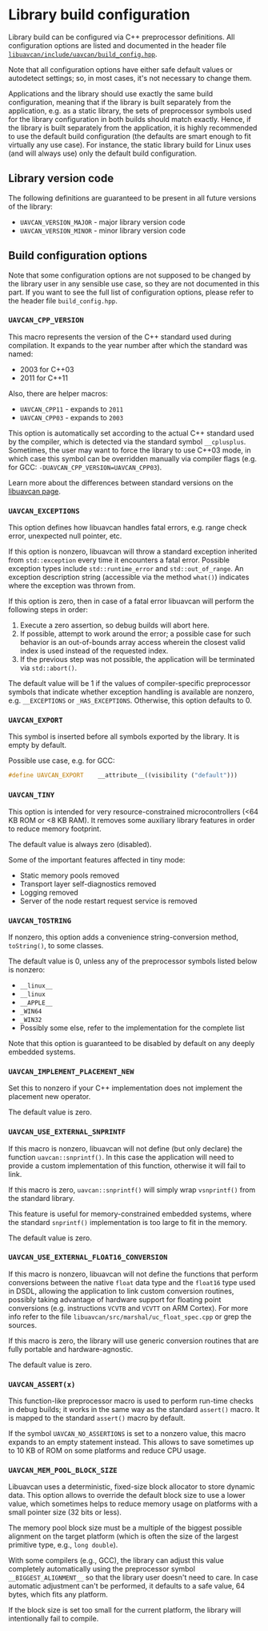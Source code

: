 ---
---

# Library build configuration

Library build can be configured via C++ preprocessor definitions.
All configuration options are listed and documented in the header file
[`libuavcan/include/uavcan/build_config.hpp`](https://github.com/UAVCAN/libuavcan/blob/master/libuavcan/include/uavcan/build_config.hpp).

Note that all configuration options have either safe default values or autodetect settings;
so, in most cases, it's not necessary to change them.

Applications and the library should use exactly the same build configuration,
meaning that if the library is built separately from the application, e.g. as a static library,
the sets of preprocessor symbols used for the library configuration in both builds should match exactly.
Hence, if the library is built separately from the application,
it is highly recommended to use the default build configuration
(the defaults are smart enough to fit virtually any use case).
For instance, the static library build for Linux uses (and will always use) only the default build configuration.

## Library version code

The following definitions are guaranteed to be present in all future versions of the library:

* `UAVCAN_VERSION_MAJOR` - major library version code
* `UAVCAN_VERSION_MINOR` - minor library version code

## Build configuration options

Note that some configuration options are not supposed to be changed by the library user in any sensible use case,
so they are not documented in this part.
If you want to see the full list of configuration options, please refer to the header file `build_config.hpp`.

### `UAVCAN_CPP_VERSION`

This macro represents the version of the C++ standard used during compilation.
It expands to the year number after which the standard was named:

* 2003 for C++03
* 2011 for C++11

Also, there are helper macros:

* `UAVCAN_CPP11` - expands to `2011`
* `UAVCAN_CPP03` - expands to `2003`

This option is automatically set according to the actual C++ standard used by the compiler,
which is detected via the standard symbol `__cplusplus`.
Sometimes, the user may want to force the library to use C++03 mode,
in which case this symbol can be overridden manually via compiler flags
(e.g. for GCC: `-DUAVCAN_CPP_VERSION=UAVCAN_CPP03`).

Learn more about the differences between standard versions on the [libuavcan page](/Implementations/Libuavcan).

### `UAVCAN_EXCEPTIONS`

This option defines how libuavcan handles fatal errors, e.g. range check error, unexpected null pointer, etc.

If this option is nonzero, libuavcan will throw a standard exception inherited from
`std::exception` every time it encounters a fatal error.
Possible exception types include `std::runtime_error` and `std::out_of_range`.
An exception description string (accessible via the method `what()`) indicates where the exception was thrown from.

If this option is zero, then in case of a fatal error libuavcan will perform the following steps in order:

1. Execute a zero assertion, so debug builds will abort here.
2. If possible, attempt to work around the error;
a possible case for such behavior is an out-of-bounds array access wherein the closest valid index is used
instead of the requested index.
3. If the previous step was not possible, the application will be terminated via `std::abort()`.

The default value will be 1 if the values of compiler-specific preprocessor symbols that indicate
whether exception handling is available are nonzero, e.g. `__EXCEPTIONS` or `_HAS_EXCEPTIONS`.
Otherwise, this option  defaults to 0.

### `UAVCAN_EXPORT`

This symbol is inserted before all symbols exported by the library. It is empty by default.

Possible use case, e.g. for GCC:

```c++
#define UAVCAN_EXPORT    __attribute__((visibility ("default")))
```

### `UAVCAN_TINY`

This option is intended for very resource-constrained microcontrollers (<64 KB ROM or <8 KB RAM).
It removes some auxiliary library features in order to reduce memory footprint.

The default value is always zero (disabled).

Some of the important features affected in tiny mode:

* Static memory pools removed
* Transport layer self-diagnostics removed
* Logging removed
* Server of the node restart request service is removed

### `UAVCAN_TOSTRING`

If nonzero, this option adds a convenience string-conversion method, `toString()`, to some classes.

The default value is 0, unless any of the preprocessor symbols listed below is nonzero:

* `__linux__`
* `__linux`
* `__APPLE__`
* `_WIN64`
* `_WIN32`
* Possibly some else, refer to the implementation for the complete list

Note that this option is guaranteed to be disabled by default on any deeply embedded systems.

### `UAVCAN_IMPLEMENT_PLACEMENT_NEW`

Set this to nonzero if your C++ implementation does not implement the placement new operator.

The default value is zero.

### `UAVCAN_USE_EXTERNAL_SNPRINTF`

If this macro is nonzero, libuavcan will not define (but only declare) the function `uavcan::snprintf()`.
In this case the application will need to provide a custom implementation of this function,
otherwise it will fail to link.

If this macro is zero, `uavcan::snprintf()` will simply wrap `vsnprintf()` from the standard library.

This feature is useful for memory-constrained embedded systems,
where the standard `snprintf()` implementation is too large to fit in the memory.

The default value is zero.

### `UAVCAN_USE_EXTERNAL_FLOAT16_CONVERSION`

If this macro is nonzero, libuavcan will not define the functions that perform conversions between
the native `float` data type and the `float16` type used in DSDL,
allowing the application to link custom conversion routines, possibly taking advantage of
hardware support for floating point conversions (e.g. instructions `VCVTB` and `VCVTT` on ARM Cortex).
For more info refer to the file `libuavcan/src/marshal/uc_float_spec.cpp` or grep the sources.

If this macro is zero, the library will use generic conversion routines that are fully portable and hardware-agnostic.

The default value is zero.

### `UAVCAN_ASSERT(x)`

This function-like preprocessor macro is used to perform run-time checks in debug builds;
it works in the same way as the standard `assert()` macro.
It is mapped to the standard `assert()` macro by default.

If the symbol `UAVCAN_NO_ASSERTIONS` is set to a nonzero value,
this macro expands to an empty statement instead.
This allows to save sometimes up to 10 KB of ROM on some platforms and reduce CPU usage.

### `UAVCAN_MEM_POOL_BLOCK_SIZE`

Libuavcan uses a deterministic, fixed-size block allocator to store dynamic data.
This option allows to override the default block size to use a lower value,
which sometimes helps to reduce memory usage on platforms with a small pointer size (32 bits or less).

The memory pool block size must be a multiple of the biggest possible alignment on the target platform
(which is often the size of the largest primitive type, e.g., `long double`).

With some compilers (e.g., GCC), the library can adjust this value completely automatically using
the preprocessor symbol `__BIGGEST_ALIGNMENT__` so that the library user doesn't need to care.
In case automatic adjustment can't be performed, it defaults to a safe value, 64 bytes, which fits any platform.

If the block size is set too small for the current platform, the library will intentionally fail to compile.
